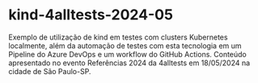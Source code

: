 # kind-4alltests-2024-05
Exemplo de utilização de kind em testes com clusters Kubernetes localmente, além da automação de testes com esta tecnologia em um Pipeline do Azure DevOps e um workflow do GitHub Actions. Conteúdo apresentado no evento Referências 2024 da 4alltests em 18/05/2024 na cidade de São Paulo-SP.
